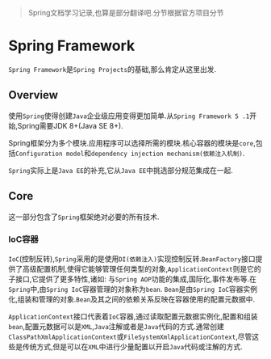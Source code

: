 > Spring文档学习记录,也算是部分翻译吧.分节根据官方项目分节

# Spring Framework

`Spring Framework`是`Spring Projects`的基础,那么肯定从这里出发.

## Overview

使用`Spring`使得创建`Java`企业级应用变得更加简单.从`Spring Framework 5 .1`开始,Spring需要JDK 8+(Java SE 8+).

Spring框架分为多个模块.应用程序可以选择所需的模块.核心容器的模块是`core`,包括`Configuration model`和`dependency injection mechanism(依赖注入机制)`.

`Spring`实际上是`Java EE`的补充,它从`Java EE`中挑选部分规范集成在一起.

## Core

这一部分包含了`Spring`框架绝对必要的所有技术.

### IoC容器

`IoC`(控制反转),`Spring`采用的是使用`DI(依赖注入)`实现控制反转.`BeanFactory`接口提供了高级配置机制,使得它能够管理任何类型的对象,`ApplicationContext`则是它的子接口,它提供了更多特性,诸如: 与`Spring AOP`功能的集成,国际化,事件发布等.在`Spring`中,由`Spring IoC`容器管理的对象称为`bean`. `Bean`是由`Spring IoC`容器实例化,组装和管理的对象.`Bean`及其之间的依赖关系反映在容器使用的配置元数据中.

`ApplicationContext`接口代表着`IoC`容器,通过读取配置元数据实例化,配置和组装`bean`,配置元数据可以是`XML`,`Java`注解或者是`Java`代码的方式.通常创建`ClassPathXmlApplicationContext`或`FileSystemXmlApplicationContext`,尽管这些是传统方式,但是可以在`XML`中进行少量配置以开启`Java`代码或注解的方式.